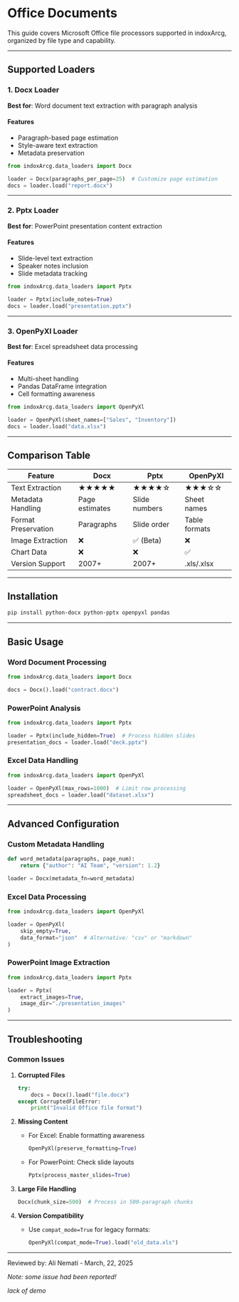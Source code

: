 # Office Documents

This guide covers Microsoft Office file processors supported in indoxArcg, organized by file type and capability.

---

## Supported Loaders

### 1. Docx Loader

**Best for**: Word document text extraction with paragraph analysis

#### Features

- Paragraph-based page estimation
- Style-aware text extraction
- Metadata preservation

```python
from indoxArcg.data_loaders import Docx

loader = Docx(paragraphs_per_page=25)  # Customize page estimation
docs = loader.load("report.docx")
```

---

### 2. Pptx Loader

**Best for**: PowerPoint presentation content extraction

#### Features

- Slide-level text extraction
- Speaker notes inclusion
- Slide metadata tracking

```python
from indoxArcg.data_loaders import Pptx

loader = Pptx(include_notes=True)
docs = loader.load("presentation.pptx")
```

---

### 3. OpenPyXl Loader

**Best for**: Excel spreadsheet data processing

#### Features

- Multi-sheet handling
- Pandas DataFrame integration
- Cell formatting awareness

```python
from indoxArcg.data_loaders import OpenPyXl

loader = OpenPyXl(sheet_names=["Sales", "Inventory"])
docs = loader.load("data.xlsx")
```

---

## Comparison Table

| Feature             | Docx           | Pptx          | OpenPyXl      |
| ------------------- | -------------- | ------------- | ------------- |
| Text Extraction     | ★★★★★          | ★★★★☆         | ★★★☆☆         |
| Metadata Handling   | Page estimates | Slide numbers | Sheet names   |
| Format Preservation | Paragraphs     | Slide order   | Table formats |
| Image Extraction    | ❌             | ✅ (Beta)     | ❌            |
| Chart Data          | ❌             | ❌            | ✅            |
| Version Support     | 2007+          | 2007+         | .xls/.xlsx    |

---

## Installation

```bash
pip install python-docx python-pptx openpyxl pandas
```

---

## Basic Usage

### Word Document Processing

```python
from indoxArcg.data_loaders import Docx

docs = Docx().load("contract.docx")
```

### PowerPoint Analysis

```python
from indoxArcg.data_loaders import Pptx

loader = Pptx(include_hidden=True)  # Process hidden slides
presentation_docs = loader.load("deck.pptx")
```

### Excel Data Handling

```python
from indoxArcg.data_loaders import OpenPyXl

loader = OpenPyXl(max_rows=1000)  # Limit row processing
spreadsheet_docs = loader.load("dataset.xlsx")
```

---

## Advanced Configuration

### Custom Metadata Handling

```python
def word_metadata(paragraphs, page_num):
    return {"author": "AI Team", "version": 1.2}

loader = Docx(metadata_fn=word_metadata)
```

### Excel Data Processing

```python
from indoxArcg.data_loaders import OpenPyXl

loader = OpenPyXl(
    skip_empty=True,
    data_format="json"  # Alternative: "csv" or "markdown"
)
```

### PowerPoint Image Extraction

```python
from indoxArcg.data_loaders import Pptx

loader = Pptx(
    extract_images=True,
    image_dir="./presentation_images"
)
```

---

## Troubleshooting

### Common Issues

1. **Corrupted Files**

   ```python
   try:
       docs = Docx().load("file.docx")
   except CorruptedFileError:
       print("Invalid Office file format")
   ```

2. **Missing Content**

   - For Excel: Enable formatting awareness
     ```python
     OpenPyXl(preserve_formatting=True)
     ```
   - For PowerPoint: Check slide layouts
     ```python
     Pptx(process_master_slides=True)
     ```

3. **Large File Handling**

   ```python
   Docx(chunk_size=500)  # Process in 500-paragraph chunks
   ```

4. **Version Compatibility**
   - Use `compat_mode=True` for legacy formats:
     ```python
     OpenPyXl(compat_mode=True).load("old_data.xls")
     ```

---


Reviewed by: Ali Nemati - March, 22, 2025

*Note: some issue had been reported!*

*lack of demo*